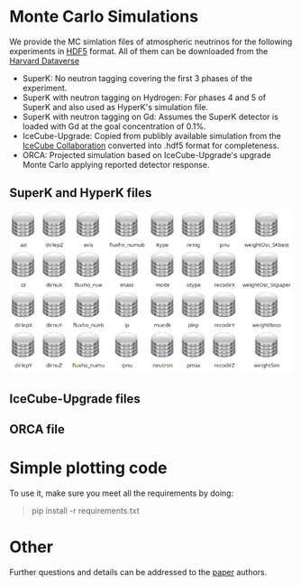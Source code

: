# Monte Carlo Simulations
We provide the MC simlation files of atmospheric neutrinos for the following experiments in [HDF5](https://www.hdfgroup.org/solutions/hdf5/) format. All of them can be downloaded from the [Harvard Dataverse]()
 - SuperK: No neutron tagging covering the first 3 phases of the experiment.
 - SuperK with neutron tagging on Hydrogen: For phases 4 and 5 of SuperK and also used as HyperK's simulation file.
 - SuperK with neutron tagging on Gd: Assumes the SuperK detector is loaded with Gd at the goal concentration of 0.1%.
 - IceCube-Upgrade: Copied from publibly available simulation from the [IceCube Collaboration](https://icecube.wisc.edu/data-releases/2020/04/icecube-upgrade-neutrino-monte-carlo-simulation/) converted into .hdf5 format for completeness.
 - ORCA: Projected simulation based on IceCube-Upgrade's upgrade Monte Carlo applying reported detector response.

## SuperK and HyperK files

<img src="/figures/SK_Ntag_variables.png" width="600" />


## IceCube-Upgrade files



## ORCA file



# Simple plotting code
To use it, make sure you meet all the requirements by doing:
> pip install -r requirements.txt


# Other
Further questions and details can be addressed to the [paper](https://journals.aps.org/prx/accepted/49070K6bLa71ff0936b49c35c8a36649585379947) authors.
